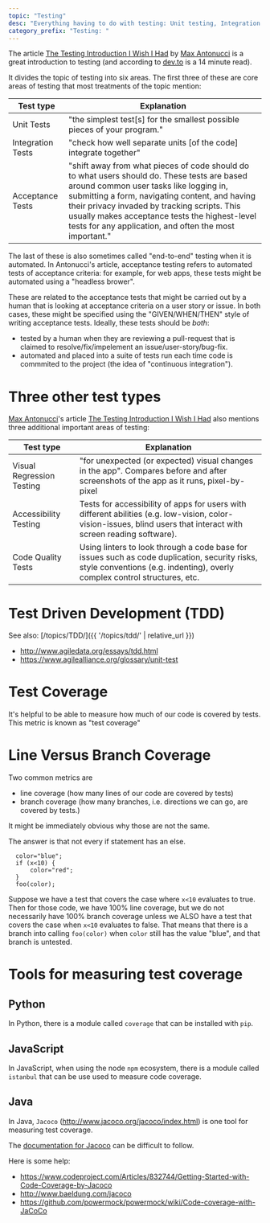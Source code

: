 ```yaml
---
topic: "Testing"
desc: "Everything having to do with testing: Unit testing, Integration Testing, Test Coverage"
category_prefix: "Testing: "
---
```


The article [The Testing Introduction I Wish I Had](https://dev.to/maxwell_dev/the-testing-introduction-i-wish-i-had-2dn) by [Max Antonucci](https://dev.to/maxwell_dev) is a great introduction to testing (and according to [dev.to](https://dev.to) is a 14 minute read).

It divides the topic of testing into six areas.  The first three of these are  core areas of testing that most treatments of the topic mention:

| Test type | Explanation |
|-----------|--------------|
| Unit Tests | "the simplest test[s] for the smallest possible pieces of your program." |
| Integration Tests | "check how well separate units [of the code] integrate together" |
| Acceptance Tests | "shift away from what pieces of code should do to what users should do. These tests are based around common user tasks like logging in, submitting a form, navigating content, and having their privacy invaded by tracking scripts. This usually makes acceptance tests the highest-level tests for any application, and often the most important." |

The last of these is also sometimes called "end-to-end" testing when it is automated.  In Antonucci's article, acceptance testing refers to automated tests of acceptance criteria: for example, for web apps, these tests might be automated using a "headless brower".

These are related to the acceptance tests that might be carried out by a human that is looking at acceptance criteria on a user story or issue.     In both cases, these might be specified using the "GIVEN/WHEN/THEN" style of writing acceptance tests.   Ideally, these tests should be *both*:
* tested by a human when they are reviewing a pull-request that is claimed to resolve/fix/impelement an issue/user-story/bug-fix.
* automated and placed into a suite of tests run each time code is commmited to the project (the idea of "continuous integration").

# Three other test types

[Max Antonucci](https://dev.to/maxwell_dev)'s article [The Testing Introduction I Wish I Had](https://dev.to/maxwell_dev/the-testing-introduction-i-wish-i-had-2dn) also mentions three additional important areas of testing:

| Test type | Explanation |
|-----------|--------------|
| Visual Regression Testing | "for unexpected (or expected) visual changes in the app".  Compares before and after screenshots of the app as it runs, pixel-by-pixel |
| Accessibility Testing | Tests for accessibility of apps for users with different abilities (e.g. low-vision, color-vision-issues, blind users that interact with screen reading software). |
| Code Quality Tests | Using linters to look through a code base for issues such as code duplication, security risks, style conventions (e.g. indenting), overly complex control structures, etc. |


# Test Driven Development (TDD)

See also: [/topics/TDD/]({{ '/topics/tdd/' | relative_url }})

* <http://www.agiledata.org/essays/tdd.html>
* <https://www.agilealliance.org/glossary/unit-test>


# Test Coverage

It's helpful to be able to measure how much of our code is covered by tests.  This metric is known as "test coverage"

# Line Versus Branch Coverage

Two common metrics are

* line coverage (how many lines of our code are covered by tests)
* branch coverage (how many branches, i.e. directions we can go, are covered by tests.)

It might be immediately obvious why those are not the same.

The answer is that not every if statement has an else.

```
  color="blue";
  if (x<10) {
      color="red";
  }
  foo(color);
```

Suppose we have a test that covers the case where `x<10` evaluates to true.   Then for those code, we have 100% line coverage, but we 
do not necessarily have 100% branch coverage unless we ALSO have a test that covers the case when `x<10` evaluates to false.   That means
that there is a branch into calling `foo(color)` when `color` still has the value "blue", and that branch is untested.

# Tools for measuring test coverage

## Python

In Python, there is a module called `coverage` that can be installed with `pip`.


## JavaScript

In JavaScript, when using the node `npm` ecosystem, there is a module called `istanbul` that can be use used to measure code coverage.

## Java

In Java, `Jacoco` (http://www.jacoco.org/jacoco/index.html) is one tool for measuring test coverage.

The [documentation for Jacoco](http://www.jacoco.org/jacoco/trunk/doc/index.html) can be difficult to follow.

Here is some help:

* https://www.codeproject.com/Articles/832744/Getting-Started-with-Code-Coverage-by-Jacoco
* http://www.baeldung.com/jacoco
* https://github.com/powermock/powermock/wiki/Code-coverage-with-JaCoCo

